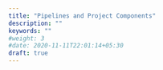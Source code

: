 ```yaml
---
title: "Pipelines and Project Components"
description: ""
keywords: ""
#weight: 3
#date: 2020-11-11T22:01:14+05:30
draft: true
---
```


